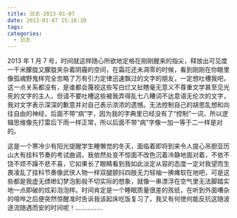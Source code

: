 ```yaml
---
title: 日志-2013-01-07
date: 2013-01-07 15:16:10
tags:
categories:
  - 日志
---
```


2013 年 1 月 7 号，时间就这样随心所欲地定格在刚刚醒来的指尖，释放出可见度一千米朦胧又朦胧夹杂着阴霾的空间，在霜花还未凋零的时候，看到刚刚在你眼里像孤魂野鬼样完全忽略了万有引力定律迅速飘过的文字的朋友，一定想吐槽我吧，这一点关系都没有，是谁都会蔑视这些写白烂又扯瞎毫无意义不尊重文学甚至见光死的文字的主人，但请不要吐槽这些被我弄得乱七八糟词不达意语无伦次的文字，我对文字表示深深的歉意并对自己表示浓浓的遗憾。无法控制自己的胡思乱想和向往自由的神经，后面不带“病”字，因为我的字典里已经没有了“控制”一词，所以逻辑思维像先打雷后下雨一样正常，所以后面不带“病”字像一加一等于二一样是对的。

<!-- more -->

这是一个寒冷少有阳光提醒学生睡懒觉的冬天，面临着即将到来令人提心吊胆亚历山大有挂科节奏的考试曲调，我依然处变不惊面不改色沉着冷静地面对着，不依不饶不烦不躁不悲不喜，它如果长了眼睛看到我如此淡定从容的态度一定对我望而生畏凌乱了挂科节奏像武侠人物一样双腿颤抖四肢无力轻袖一拂瘫软在地吧，可是这些都是我虚无缥缈幻梦泡影般不切实际的想象，就像一串漂浮在空气里无法脚踏实地一点即破的炫彩泡泡样。时间肯定是一个睡眠质量很差的孩纸，在听到外面嘈杂的喧哗之后便突然惊醒准时告诉我该起床吃饭复习了，我又有何徳何能反抗这随波逐流随遇而安的时间呢！……………
